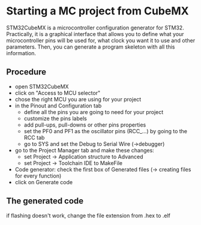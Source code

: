 # Starting a MC project from CubeMX

STM32CubeMX is a microcontroller configuration generator for STM32. Practically, it is a graphical interface that allows you to define what your microcontroller pins will be used for, what clock you want it to use and other parameters. Then, you can generate a program skeleton with all this information.

## Procedure

- open STM32CubeMX
- click on "Access to MCU selector"
- chose the right MCU you are using for your project
- in the Pinout and Configuration tab
  - define all the pins you are going to need for your project
  - customize the pins labels
  - add pull-ups, pull-downs or other pins properties
  - set the PF0 and PF1 as the oscillator pins (RCC\_...) by going to the RCC tab
  - go to SYS and set the Debug to Serial Wire (->debugger)
- go to the Project Manager tab and make these changes:
  - set Project -> Application structure to Advanced
  - set Project -> Toolchain IDE to MakeFile
- Code generator: check the first box of Generated files (-> creating files for every function)
- click on Generate code

## The generated code

if flashing doesn't work, change the file extension from .hex to .elf
